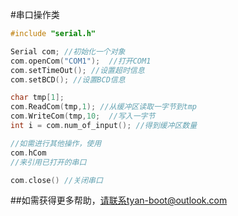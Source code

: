 #串口操作类

```c++
#include "serial.h"

Serial com; //初始化一个对象
com.openCom("COM1");  //打开COM1
com.setTimeOut(); //设置超时信息
com.setBCD(); //设置BCD信息

char tmp[1];
com.ReadCom(tmp,1); //从缓冲区读取一字节到tmp
com.WriteCom(tmp,10;  //写入一字节
int i = com.num_of_input(); //得到缓冲区数量

//如需进行其他操作，使用
com.hCom
//来引用已打开的串口

com.close() //关闭串口
```

##如需获得更多帮助，请联系tyan-boot@outlook.com
